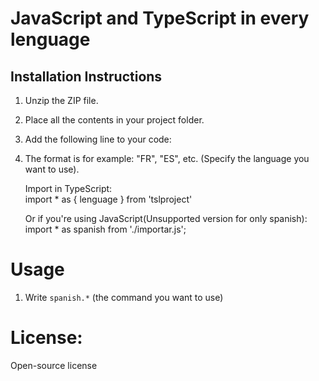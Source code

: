 # JavaScript and TypeScript in every lenguage

## Installation Instructions

1. Unzip the ZIP file.
2. Place all the contents in your project folder.
3. Add the following line to your code:
4. The format is for example: "FR", "ES", etc. (Specify the language you want to use).
   
      Import in TypeScript:  
   import * as { lenguage } from 'tslproject'

      Or if you're using JavaScript(Unsupported version for only spanish):  
   import * as spanish from './importar.js';

# Usage
1. Write `spanish.*` (the command you want to use)

# License:

Open-source license
